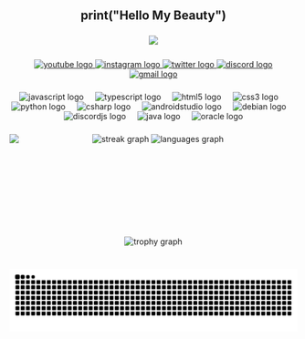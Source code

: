 <br clear="both">

<h2 align="center">print("Hello My Beauty")</h2>

###

<div align="center">
  <img src="https://visitor-badge.laobi.icu/badge?page_id=kessbrekker.kessbrekker&left_text=Profile%20Views"  />
</div>

###

<div align="center">
  <a href="https://www.youtube.com/@kessbrekker" target="_blank">
    <img src="https://img.shields.io/static/v1?message=Youtube&logo=youtube&label=&color=FF0000&logoColor=white&labelColor=&style=for-the-badge" height="35" alt="youtube logo"  />
  </a>
  <a href="https://www.instagram.com/schumisaid" target="_blank">
    <img src="https://img.shields.io/static/v1?message=Instagram&logo=instagram&label=&color=E4405F&logoColor=white&labelColor=&style=for-the-badge" height="35" alt="instagram logo"  />
  </a>
  <a href="https://x.com/SaidBasara" target="_blank">
    <img src="https://img.shields.io/static/v1?message=Twitter&logo=twitter&label=&color=1DA1F2&logoColor=white&labelColor=&style=for-the-badge" height="35" alt="twitter logo"  />
  </a>
  <a href="fffff" target="_blank">
    <img src="https://img.shields.io/static/v1?message=Discord&logo=discord&label=&color=7289DA&logoColor=white&labelColor=&style=for-the-badge" height="35" alt="discord logo"  />
  </a>
  <a href="dsadas" target="_blank">
    <img src="https://img.shields.io/static/v1?message=Gmail&logo=gmail&label=&color=D14836&logoColor=white&labelColor=&style=for-the-badge" height="35" alt="gmail logo"  />
  </a>
</div>

###

<div align="center">
  <img src="https://cdn.jsdelivr.net/gh/devicons/devicon/icons/javascript/javascript-original.svg" height="30" alt="javascript logo"  />
  <img width="12" />
  <img src="https://cdn.jsdelivr.net/gh/devicons/devicon/icons/typescript/typescript-original.svg" height="30" alt="typescript logo"  />
  <img width="12" />
  <img src="https://cdn.jsdelivr.net/gh/devicons/devicon/icons/html5/html5-original.svg" height="30" alt="html5 logo"  />
  <img width="12" />
  <img src="https://cdn.jsdelivr.net/gh/devicons/devicon/icons/css3/css3-original.svg" height="30" alt="css3 logo"  />
  <img width="12" />
  <img src="https://cdn.jsdelivr.net/gh/devicons/devicon/icons/python/python-original.svg" height="30" alt="python logo"  />
  <img width="12" />
  <img src="https://cdn.jsdelivr.net/gh/devicons/devicon/icons/csharp/csharp-original.svg" height="30" alt="csharp logo"  />
  <img width="12" />
  <img src="https://cdn.jsdelivr.net/gh/devicons/devicon/icons/androidstudio/androidstudio-original.svg" height="30" alt="androidstudio logo"  />
  <img width="12" />
  <img src="https://cdn.jsdelivr.net/gh/devicons/devicon/icons/debian/debian-original.svg" height="30" alt="debian logo"  />
  <img width="12" />
  <img src="https://cdn.jsdelivr.net/gh/devicons/devicon/icons/discordjs/discordjs-plain.svg" height="30" alt="discordjs logo"  />
  <img width="12" />
  <img src="https://cdn.jsdelivr.net/gh/devicons/devicon/icons/java/java-original.svg" height="30" alt="java logo"  />
  <img width="12" />
  <img src="https://cdn.jsdelivr.net/gh/devicons/devicon/icons/oracle/oracle-original.svg" height="30" alt="oracle logo"  />
</div>

###

<img align="left" height="180" src="https://media4.giphy.com/media/v1.Y2lkPTc5MGI3NjExdWI4N3F5b3lsZWFkMW0zOXhpazMzMmk3NzZqYnlnd2E3Y21oMm9yMSZlcD12MV9pbnRlcm5hbF9naWZfYnlfaWQmY3Q9Zw/0CHy3hKrWQY2TWaaBq/giphy.gif"  />

###

<div align="center">
  <img src="https://streak-stats.demolab.com?user=kessbrekker&locale=en&mode=daily&theme=gotham&hide_border=false&border_radius=5" height="145" alt="streak graph"  />
  <img src="https://github-readme-stats.vercel.app/api/top-langs?username=kessbrekker&locale=en&hide_title=false&layout=compact&card_width=320&langs_count=5&theme=gotham&hide_border=false" height="145" alt="languages graph"  />
</div>

###

<br clear="both">

<div align="center">
  <img src="https://github-profile-trophy.vercel.app?username=kessbrekker&theme=dracula&no-frame=false&no-bg=true&margin-w=13&column=9" height="150" alt="trophy graph"  />
</div>

###

<br clear="both">

<img src="https://raw.githubusercontent.com/kessbrekker/kessbrekker/output/snake.svg" alt="Snake animation" />

###
